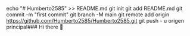 echo "# Humberto2585" >> README.md 
git init 
git add README.md 
git commit -m "first commit" 
git branch -M main 
git remote add origin https://github.com/Humberto2585/Humberto2585.git
 git push - u origen principal### Hi there 👋

<!--
**Humberto2585/Humberto2585** is a ✨ _special_ ✨ repository because its `README.md` (this file) appears on your GitHub profile.

Here are some ideas to get you started:

- 🔭 I’m currently working on ...
- 🌱 I’m currently learning ...
- 👯 I’m looking to collaborate on ...
- 🤔 I’m looking for help with ...
- 💬 Ask me about ...
- 📫 How to reach me: ...
- 😄 Pronouns: ...
- ⚡ Fun fact: ...
-->
